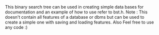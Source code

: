 This binary search tree can be used in creating simple data bases for documentation and an example of how to use refer to bst.h.
Note : This doesn't contain all features of a database or dbms but can be used to create a simple one with saving and loading features.
Also Feel free to use any code :)
